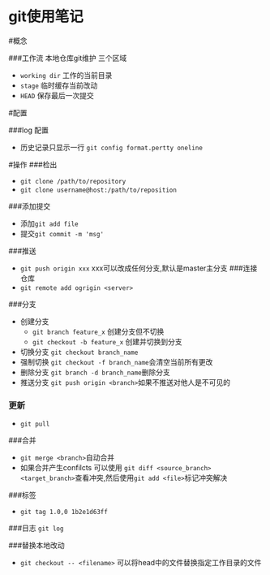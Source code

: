 # git使用笔记

#概念

###工作流
本地仓库git维护 三个区域 
*  `working dir` 工作的当前目录
*  `stage` 临时缓存当前改动
*  `HEAD` 保存最后一次提交

<!--more-->

#配置

###log 配置
* 历史记录只显示一行 `git config format.pertty oneline`

#操作
###检出
* `git clone /path/to/repository`
* `git clone username@host:/path/to/reposition`

###添加提交
* 添加`git add file`
* 提交`git commit -m 'msg'`

###推送
* `git push origin xxx` xxx可以改成任何分支,默认是master主分支
###连接仓库
* `git remote add ogrigin <server>`

###分支
* 创建分支
    * `git branch feature_x` 创建分支但不切换
    * `git checkout -b feature_x` 创建并切换到分支
* 切换分支 `git checkout branch_name` 
* 强制切换 `git checkout -f branch_name`会清空当前所有更改
* 删除分支 `git branch -d branch_name`删除分支
* 推送分支 `git push origin <branch>`如果不推送对他人是不可见的

### 更新
* `git pull`

###合并
* `git merge <branch>`自动合并
* 如果合并产生confilcts 可以使用 `git diff <source_branch> <target_branch>`查看冲突,然后使用`git add <file>`标记冲突解决

###标签
* `git tag 1.0,0 1b2e1d63ff`

###日志
`git log`

###替换本地改动
* `git checkout -- <filename>` 可以将head中的文件替换指定工作目录的文件
